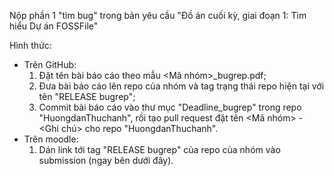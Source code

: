 Nộp phần 1 "tìm bug" trong bản yêu cầu "Đồ án cuối kỳ, giai đoạn 1: Tìm hiểu Dự án FOSSFile"

Hình thức: 

- Trên GitHub:
  1. Đặt tên bài báo cáo theo mẫu <Mã nhóm>_bugrep.pdf;
  2. Đưa bài báo cáo lên repo của nhóm và tag trạng thái repo hiện tại với tên "RELEASE bugrep";
  3. Commit bài báo cáo vào thư mục "Deadline_bugrep" trong repo "HuongdanThuchanh", rồi tạo pull request đặt tên <Mã nhóm> - <Ghi chú> cho repo "HuongdanThuchanh".
- Trên moodle: 
  1. Dán link tới tag "RELEASE bugrep" của repo của nhóm vào submission (ngay bên dưới đây).